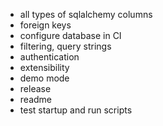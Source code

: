 * all types of sqlalchemy columns
* foreign keys
* configure database in CI
* filtering, query strings
* authentication
* extensibility
* demo mode
* release
* readme
* test startup and run scripts
